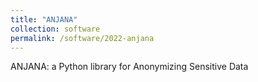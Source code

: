 ```yaml
---
title: "ANJANA"
collection: software
permalink: /software/2022-anjana
---
```


ANJANA: a Python library for Anonymizing Sensitive Data
